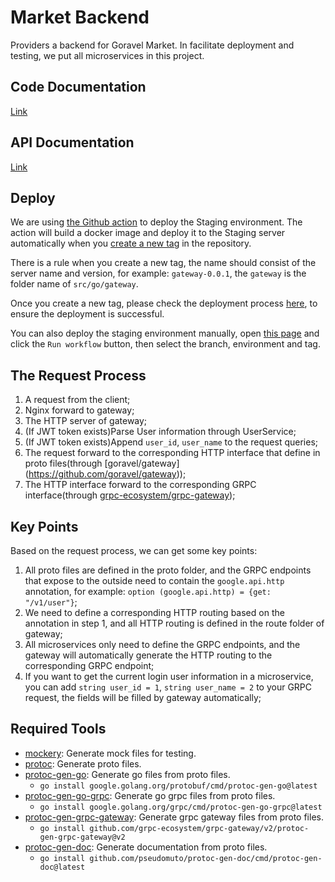# Market Backend

Providers a backend for Goravel Market. In facilitate deployment and testing, we put all microservices in this project.

## Code Documentation

[Link](src/README.md)

## API Documentation

[Link](https://htmlpreview.github.io/?https://github.com/goravel-ecosystem/market-backend/blob/master/src/doc/index.html#string)

## Deploy

We are using [the Github action](.github/workflows/build.yml) to deploy the Staging environment. The 
action will build a docker image and deploy it to the Staging server automatically when you [create a new tag](https://github.com/goravel-ecosystem/market-backend/releases/new) 
in the repository. 

There is a rule when you create a new tag, the name should consist of the server name and version, for example: 
`gateway-0.0.1`, the `gateway` is the folder name of `src/go/gateway`.

Once you create a new tag, please check the deployment process [here](https://github.com/goravel-ecosystem/market-backend/actions), 
to ensure the deployment is successful.

You can also deploy the staging environment manually, open [this page](https://github.com/goravel-ecosystem/market-backend/actions/workflows/deploy.yml) 
and click the `Run workflow` button, then select the branch, environment and tag.

## The Request Process

1. A request from the client;
2. Nginx forward to gateway;
3. The HTTP server of gateway;
4. (If JWT token exists)Parse User information through UserService;
5. (If JWT token exists)Append `user_id`, `user_name` to the request queries;
6. The request forward to the corresponding HTTP interface that define in proto files(through [goravel/gateway]
(https://github.com/goravel/gateway));
7. The HTTP interface forward to the corresponding GRPC interface(through [grpc-ecosystem/grpc-gateway](https://github.com/grpc-ecosystem/grpc-gateway));

## Key Points

Based on the request process, we can get some key points:

1. All proto files are defined in the proto folder, and the GRPC endpoints that expose to the outside need to 
   contain the `google.api.http` annotation, for example: `option (google.api.http) = {get: "/v1/user"}`;
2. We need to define a corresponding HTTP routing based on the annotation in step 1, and all HTTP routing is 
   defined in the route folder of gateway;
3. All microservices only need to define the GRPC endpoints, and the gateway will automatically generate the 
   HTTP routing to the corresponding GRPC endpoint;
4. If you want to get the current login user information in a microservice, you can add `string user_id = 1`, 
   `string user_name = 2` to your GRPC request, the fields will be filled by gateway automatically; 

## Required Tools

- [mockery](https://vektra.github.io/mockery/latest/installation/#github-release): Generate mock files for testing.
- [protoc](https://grpc.io/docs/protoc-installation/): Generate proto files.
- [protoc-gen-go](https://grpc.io/docs/languages/go/quickstart/#prerequisites): Generate go files from proto files.
  - `go install google.golang.org/protobuf/cmd/protoc-gen-go@latest`
- [protoc-gen-go-grpc](https://grpc.io/docs/languages/go/quickstart/#prerequisites): Generate go grpc files from proto 
  files.
  - `go install google.golang.org/grpc/cmd/protoc-gen-go-grpc@latest`
- [protoc-gen-grpc-gateway](https://github.com/grpc-ecosystem/grpc-gateway): Generate grpc gateway files from proto files.
  - `go install github.com/grpc-ecosystem/grpc-gateway/v2/protoc-gen-grpc-gateway@v2`
- [protoc-gen-doc](https://github.com/pseudomuto/protoc-gen-doc): Generate documentation from proto files.
  - `go install github.com/pseudomuto/protoc-gen-doc/cmd/protoc-gen-doc@latest`
